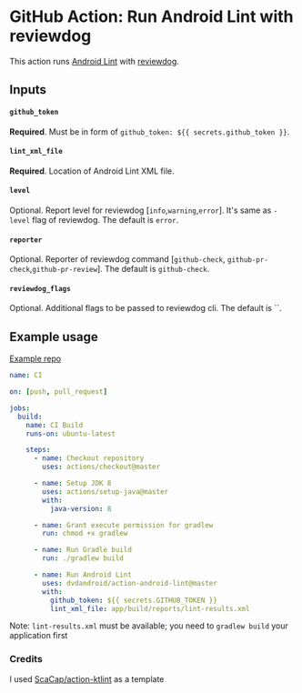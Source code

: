 # GitHub Action: Run Android Lint with reviewdog

This action runs [Android Lint](https://developer.android.com/studio/write/lint) with
[reviewdog](https://github.com/reviewdog/reviewdog).

## Inputs

#### `github_token`

**Required**. Must be in form of `github_token: ${{ secrets.github_token }}`.

#### `lint_xml_file`

**Required**. Location of Android Lint XML file.

#### `level`

Optional. Report level for reviewdog [`info`,`warning`,`error`].
It's same as `-level` flag of reviewdog.
The default is `error`.

#### `reporter`

Optional. Reporter of reviewdog command [`github-check`, `github-pr-check`,`github-pr-review`].
The default is `github-check`.

#### `reviewdog_flags`

Optional. Additional flags to be passed to reviewdog cli.
The default is ``.

## Example usage

[Example repo](https://github.com/DVDAndroid/action-android-lint-example)

```yml
name: CI

on: [push, pull_request]

jobs:
  build:
    name: CI Build
    runs-on: ubuntu-latest

    steps:
      - name: Checkout repository
        uses: actions/checkout@master

      - name: Setup JDK 8
        uses: actions/setup-java@master
        with:
          java-version: 8

      - name: Grant execute permission for gradlew
        run: chmod +x gradlew

      - name: Run Gradle build
        run: ./gradlew build

      - name: Run Android Lint
        uses: dvdandroid/action-android-lint@master
        with:
          github_token: ${{ secrets.GITHUB_TOKEN }}
          lint_xml_file: app/build/reports/lint-results.xml
```

Note: `lint-results.xml` must be available; you need to `gradlew build` your application first

### Credits

I used [ScaCap/action-ktlint](https://github.com/ScaCap/action-ktlint) as a template
